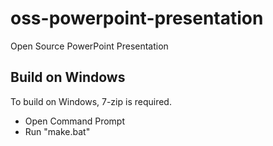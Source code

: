 # oss-powerpoint-presentation
Open Source PowerPoint Presentation

## Build on Windows
To build on Windows, 7-zip is required.
* Open Command Prompt
* Run "make.bat"
